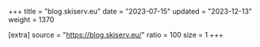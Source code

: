 +++
title = "blog.skiserv.eu"
date = "2023-07-15"
updated = "2023-12-13"
weight = 1370

[extra]
source = "https://blog.skiserv.eu/"
ratio = 100
size = 1
+++
